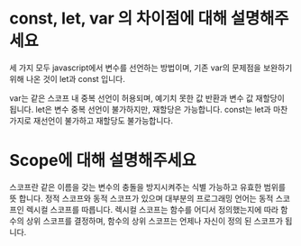 # const, let, var 의 차이점에 대해 설명해주세요

세 가지 모두 javascript에서 변수를 선언하는 방법이며, 기존 var의 문제점을 보완하기 위해 나온 것이 let과 const 입니다.

var는 같은 스코프 내 중복 선언이 허용되며, 예기치 못한 값 반환과 변수 값 재할당이 됩니다. let은 변수 중복 선언이 불가하지만, 재할당은 가능합니다. const는 let과 마찬가지로 재선언이 불가하고 재할당도 불가능합니다.

# Scope에 대해 설명해주세요

스코프란 같은 이름을 갖는 변수의 충돌을 방지시켜주는 식별 가능하고 유효한 범위를 뜻 합니다. 정적 스코프와 동적 스코프가 있으며 대부분의 프로그래밍 언어는 동적 스코프인 렉시컬 스코프를 따릅니다. 렉시컬 스코프는 함수를 어디서 정의했는지에 따라 함수의 상위 스코프를 결정하며, 함수의 상위 스코프는 언제나 자신이 정의 된 스코프가 됩니다.